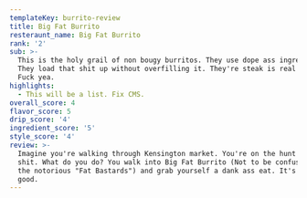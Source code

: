 ```yaml
---
templateKey: burrito-review
title: Big Fat Burrito
resteraunt_name: Big Fat Burrito
rank: '2'
sub: >-
  This is the holy grail of non bougy burritos. They use dope ass ingredients.
  They load that shit up without overfilling it. They're steak is real steak.
  Fuck yea. 
highlights:
  - This will be a list. Fix CMS.
overall_score: 4
flavor_score: 5
drip_score: '4'
ingredient_score: '5'
style_score: '4'
review: >-
  Imagine you're walking through Kensington market. You're on the hunt for good
  shit. What do you do? You walk into Big Fat Burrito (Not to be confused with
  the notorious "Fat Bastards") and grab yourself a dank ass eat. It's gonna be
  good.
---
```


